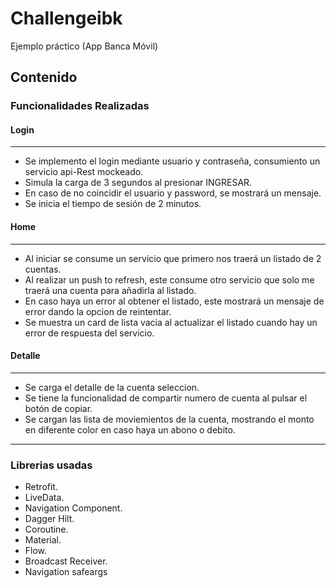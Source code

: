 # **Challengeibk**

Ejemplo práctico (App Banca Móvil)

## Contenido

### Funcionalidades Realizadas

#### Login
-----
- Se implemento el login mediante usuario y contraseña, consumiento un servicio api-Rest mockeado.
- Simula la carga de 3 segundos al presionar INGRESAR.
- En caso de no coincidir el usuario y password, se mostrará un mensaje.
- Se inicia el tiempo de sesión de 2 minutos.

#### Home
-----
- Al iniciar se consume un servicio que primero nos traerá un listado de 2 cuentas.
- Al realizar un push to refresh, este consume otro servicio que solo me traerá una cuenta para añadirla al listado.
- En caso haya un error al obtener el listado, este mostrará un mensaje de error dando la opcion de reintentar.
- Se muestra un card de lista vacia al actualizar el listado cuando hay un error de respuesta del servicio.

#### Detalle
-----
- Se carga el detalle de la cuenta seleccion.
- Se tiene la funcionalidad de compartir numero de cuenta al pulsar el botón de copiar.
- Se cargan las lista de moviemientos de la cuenta, mostrando el monto en diferente color en caso haya un abono o debito.

---------

### Librerias usadas

- Retrofit.
- LiveData.
- Navigation Component.
- Dagger Hilt.
- Coroutine.
- Material.
- Flow.
- Broadcast Receiver.
- Navigation safeargs
